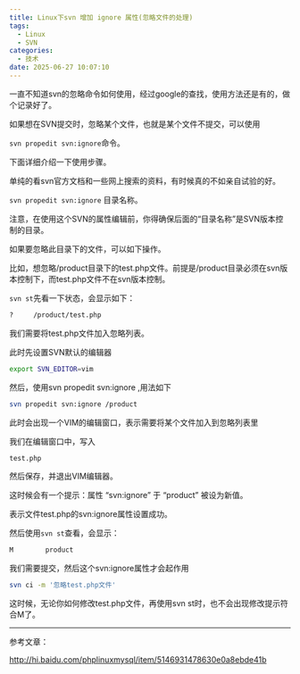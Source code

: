 ```yaml
---
title: Linux下svn 增加 ignore 属性(忽略文件的处理)
tags:
  - Linux
  - SVN
categories:
  - 技术
date: 2025-06-27 10:07:10
---
```


一直不知道svn的忽略命令如何使用，经过google的查找，使用方法还是有的，做个记录好了。

如果想在SVN提交时，忽略某个文件，也就是某个文件不提交，可以使用

`svn propedit svn:ignore`命令。

下面详细介绍一下使用步骤。

单纯的看svn官方文档和一些网上搜索的资料，有时候真的不如亲自试验的好。

`svn propedit svn:ignore` 目录名称。

注意，在使用这个SVN的属性编辑前，你得确保后面的“目录名称”是SVN版本控制的目录。

如果要忽略此目录下的文件，可以如下操作。

比如，想忽略/product目录下的test.php文件。前提是/product目录必须在svn版本控制下，而test.php文件不在svn版本控制。

`svn st`先看一下状态，会显示如下：

```bash
?     /product/test.php
```

我们需要将test.php文件加入忽略列表。

此时先设置SVN默认的编辑器

```bash
export SVN_EDITOR=vim
```

然后，使用svn propedit svn:ignore ,用法如下

```bash
svn propedit svn:ignore /product
```

此时会出现一个VIM的编辑窗口，表示需要将某个文件加入到忽略列表里

我们在编辑窗口中，写入

```bash
test.php
```

然后保存，并退出VIM编辑器。

这时候会有一个提示：属性 “svn:ignore” 于 “product” 被设为新值。

表示文件test.php的svn:ignore属性设置成功。

然后使用`svn st`查看，会显示：

```bash
M        product
```

我们需要提交，然后这个svn:ignore属性才会起作用

```bash
svn ci -m '忽略test.php文件'
```

这时候，无论你如何修改test.php文件，再使用svn st时，也不会出现修改提示符合M了。

---

参考文章：

http://hi.baidu.com/phplinuxmysql/item/5146931478630e0a8ebde41b

